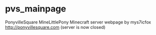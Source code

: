 # pvs_mainpage
PonyvilleSquare MineLittlePony Minecraft server webpage by mys7icfox http://ponyvillesquare.com (server is now closed)
